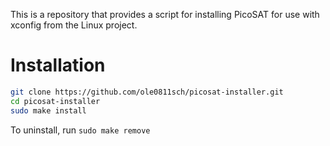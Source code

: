 This is a repository that provides a script for installing PicoSAT for use with
xconfig from the Linux project.

# Installation

```sh
git clone https://github.com/ole0811sch/picosat-installer.git
cd picosat-installer
sudo make install
```

To uninstall, run ```sudo make remove```
